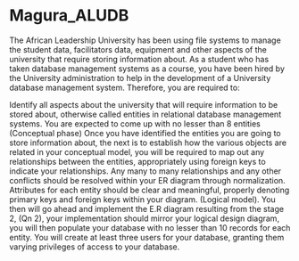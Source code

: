 # Magura_ALUDB

The African Leadership University has been using file systems to manage the student data, facilitators data, equipment and other aspects of the university that require storing information about. As a student who has taken database management systems as a course, you have been hired by the University administration to help in the development of a University database management system. Therefore, you are required to:

Identify all aspects about the university that will require information to be stored about, otherwise called entities in relational database management systems. You are expected to come up with no lesser than 8 entities (Conceptual phase)
Once you have identified the entities you are going to store information about, the next is to establish how the various objects are related in your conceptual model, you will be required to map out any relationships between the entities, appropriately using foreign keys to indicate your relationships. Any many to many relationships and any other conflicts should be resolved within your ER diagram through normalization. Attributes for each entity should be clear and meaningful, properly denoting primary keys and foreign keys within your diagram. (Logical model). 
You then will go ahead and implement the E.R diagram resulting from the stage 2, (Qn 2), your implementation should mirror your logical design diagram, you will then populate your database with no lesser than 10 records for each entity. You will create at least three users for your database, granting them varying privileges of access to your database.
